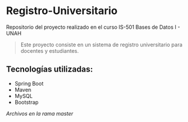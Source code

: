 # Registro-Universitario
Repositorio del proyecto realizado en el curso IS-501 Bases de Datos I - UNAH

> Este proyecto consiste en un sistema de registro universitario para docentes y estudiantes.

## Tecnologías utilizadas: 

  - Spring Boot
  - Maven
  - MySQL
  - Bootstrap


*Archivos en la rama master*
